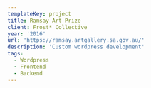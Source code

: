 ```yaml
---
templateKey: project
title: Ramsay Art Prize
client: Frost* Collective
year: '2016'
url: 'https://ramsay.artgallery.sa.gov.au/'
description: 'Custom wordpress development'
tags:
  - Wordpress
  - Frontend
  - Backend
---
```

